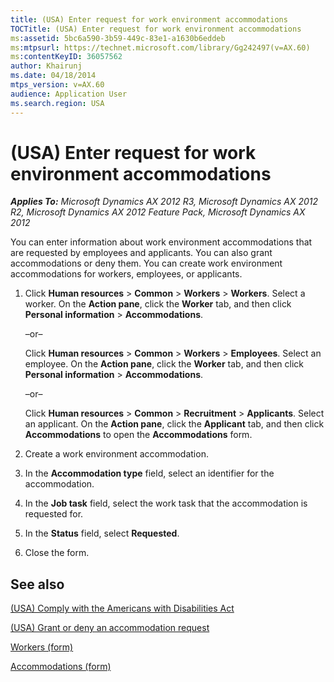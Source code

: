 ```yaml
---
title: (USA) Enter request for work environment accommodations
TOCTitle: (USA) Enter request for work environment accommodations
ms:assetid: 5bc6a590-3b59-449c-83e1-a1630b6eddeb
ms:mtpsurl: https://technet.microsoft.com/library/Gg242497(v=AX.60)
ms:contentKeyID: 36057562
author: Khairunj
ms.date: 04/18/2014
mtps_version: v=AX.60
audience: Application User
ms.search.region: USA
---
```


# (USA) Enter request for work environment accommodations 


_**Applies To:** Microsoft Dynamics AX 2012 R3, Microsoft Dynamics AX 2012 R2, Microsoft Dynamics AX 2012 Feature Pack, Microsoft Dynamics AX 2012_

You can enter information about work environment accommodations that are requested by employees and applicants. You can also grant accommodations or deny them. You can create work environment accommodations for workers, employees, or applicants.

1.  Click **Human resources** \> **Common** \> **Workers** \> **Workers**. Select a worker. On the **Action pane**, click the **Worker** tab, and then click **Personal information** \> **Accommodations**.
    
    –or–
    
    Click **Human resources** \> **Common** \> **Workers** \> **Employees**. Select an employee. On the **Action pane**, click the **Worker** tab, and then click **Personal information** \> **Accommodations**.
    
    –or–
    
    Click **Human resources** \> **Common** \> **Recruitment** \> **Applicants**. Select an applicant. On the **Action pane**, click the **Applicant** tab, and then click **Accommodations** to open the **Accommodations** form.

2.  Create a work environment accommodation.

3.  In the **Accommodation type** field, select an identifier for the accommodation.

4.  In the **Job task** field, select the work task that the accommodation is requested for.

5.  In the **Status** field, select **Requested**.

6.  Close the form.

## See also

[(USA) Comply with the Americans with Disabilities Act](usa-comply-with-the-americans-with-disabilities-act.md)

[(USA) Grant or deny an accommodation request](usa-grant-or-deny-an-accommodation-request.md)

[Workers (form)](https://technet.microsoft.com/library/aa583961\(v=ax.60\))

[Accommodations (form)](https://technet.microsoft.com/library/hh209584\(v=ax.60\))

  


